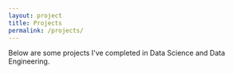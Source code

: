 ```yaml
---
layout: project
title: Projects
permalink: /projects/
---
```


Below are some projects I've completed in Data Science and Data Engineering.
